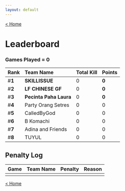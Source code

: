 ```yaml
---
layout: default
---
```


[< Home](./)

# **Leaderboard**

### Games Played = 0

|  Rank  | Team Name             | Total Kill | **Points** |
|:-------|:----------------------|:-----------|:-----------|
| #**1** | **SKILLISSUE** | 0 | **0** | 
| #**2** | **LF CHINESE GF** | 0 | **0** | 
| #**3** | **Pecinta Paha Laura** | 0 | **0** | 
| #**4** | Party Orang Setres | 0 | 0 | 
| #**5** | CalledByGod | 0 | 0 | 
| #**6** | B Komachi | 0 | 0 | 
| #**7** | Adina and Friends | 0 | 0 | 
| #**8** | TUYUL | 0 | 0 | 

## Penalty Log

|  Game  | Team Name | Penalty | Reason                |
|:-------|:----------|:--------|:----------------------|
|        |           |         |                       |
    
[< Home](./)
    